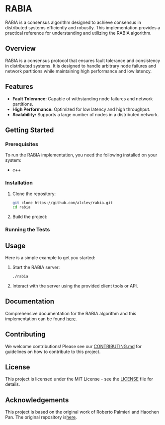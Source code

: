 # RABIA

RABIA is a consensus algorithm designed to achieve consensus in distributed systems efficiently and robustly. This implementation provides a practical reference for understanding and utilizing the RABIA algorithm.

## Overview

RABIA is a consensus protocol that ensures fault tolerance and consistency in distributed systems. It is designed to handle arbitrary node failures and network partitions while maintaining high performance and low latency.

## Features

- **Fault Tolerance:** Capable of withstanding node failures and network partitions.
- **High Performance:** Optimized for low latency and high throughput.
- **Scalability:** Supports a large number of nodes in a distributed network.

## Getting Started

### Prerequisites

To run the RABIA implementation, you need the following installed on your system:

- c++

### Installation

1. Clone the repository:

   ```bash
   git clone https://github.com/alclev/rabia.git
   cd rabia
   ```

2. Build the project:

  <placeholder>

### Running the Tests

<placeholder>

## Usage

Here is a simple example to get you started:

1. Start the RABIA server:

   ```bash
   ./rabia
   ```

2. Interact with the server using the provided client tools or API.

## Documentation

Comprehensive documentation for the RABIA algorithm and this implementation can be found [here](https://github.com/haochenpan/rabia).

## Contributing

We welcome contributions! Please see our [CONTRIBUTING.md](CONTRIBUTING.md) for guidelines on how to contribute to this project.

## License

This project is licensed under the MIT License - see the [LICENSE](LICENSE) file for details.

## Acknowledgements

This project is based on the original work of Roberto Palmieri and Haochen Pan. The original repository is[here](https://github.com/haochenpan/rabia).